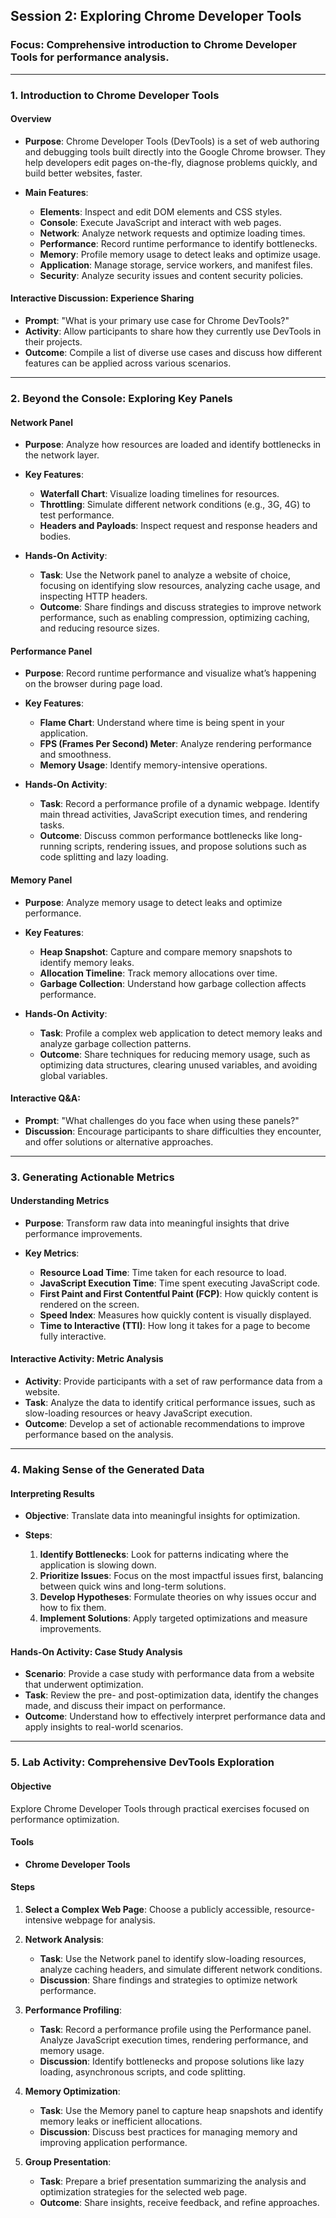 ## **Session 2: Exploring Chrome Developer Tools**

### **Focus**: Comprehensive introduction to Chrome Developer Tools for performance analysis.

---

### **1. Introduction to Chrome Developer Tools**

#### **Overview**

- **Purpose**: Chrome Developer Tools (DevTools) is a set of web authoring and debugging tools built directly into the Google Chrome browser. They help developers edit pages on-the-fly, diagnose problems quickly, and build better websites, faster.

- **Main Features**:
  - **Elements**: Inspect and edit DOM elements and CSS styles.
  - **Console**: Execute JavaScript and interact with web pages.
  - **Network**: Analyze network requests and optimize loading times.
  - **Performance**: Record runtime performance to identify bottlenecks.
  - **Memory**: Profile memory usage to detect leaks and optimize usage.
  - **Application**: Manage storage, service workers, and manifest files.
  - **Security**: Analyze security issues and content security policies.

#### **Interactive Discussion: Experience Sharing**

- **Prompt**: "What is your primary use case for Chrome DevTools?"
- **Activity**: Allow participants to share how they currently use DevTools in their projects.
- **Outcome**: Compile a list of diverse use cases and discuss how different features can be applied across various scenarios.

---

### **2. Beyond the Console: Exploring Key Panels**

#### **Network Panel**

- **Purpose**: Analyze how resources are loaded and identify bottlenecks in the network layer.
- **Key Features**:

  - **Waterfall Chart**: Visualize loading timelines for resources.
  - **Throttling**: Simulate different network conditions (e.g., 3G, 4G) to test performance.
  - **Headers and Payloads**: Inspect request and response headers and bodies.

- **Hands-On Activity**:
  - **Task**: Use the Network panel to analyze a website of choice, focusing on identifying slow resources, analyzing cache usage, and inspecting HTTP headers.
  - **Outcome**: Share findings and discuss strategies to improve network performance, such as enabling compression, optimizing caching, and reducing resource sizes.

#### **Performance Panel**

- **Purpose**: Record runtime performance and visualize what’s happening on the browser during page load.

- **Key Features**:

  - **Flame Chart**: Understand where time is being spent in your application.
  - **FPS (Frames Per Second) Meter**: Analyze rendering performance and smoothness.
  - **Memory Usage**: Identify memory-intensive operations.

- **Hands-On Activity**:
  - **Task**: Record a performance profile of a dynamic webpage. Identify main thread activities, JavaScript execution times, and rendering tasks.
  - **Outcome**: Discuss common performance bottlenecks like long-running scripts, rendering issues, and propose solutions such as code splitting and lazy loading.

#### **Memory Panel**

- **Purpose**: Analyze memory usage to detect leaks and optimize performance.

- **Key Features**:

  - **Heap Snapshot**: Capture and compare memory snapshots to identify memory leaks.
  - **Allocation Timeline**: Track memory allocations over time.
  - **Garbage Collection**: Understand how garbage collection affects performance.

- **Hands-On Activity**:
  - **Task**: Profile a complex web application to detect memory leaks and analyze garbage collection patterns.
  - **Outcome**: Share techniques for reducing memory usage, such as optimizing data structures, clearing unused variables, and avoiding global variables.

#### **Interactive Q&A:**

- **Prompt**: "What challenges do you face when using these panels?"
- **Discussion**: Encourage participants to share difficulties they encounter, and offer solutions or alternative approaches.

---

### **3. Generating Actionable Metrics**

#### **Understanding Metrics**

- **Purpose**: Transform raw data into meaningful insights that drive performance improvements.

- **Key Metrics**:
  - **Resource Load Time**: Time taken for each resource to load.
  - **JavaScript Execution Time**: Time spent executing JavaScript code.
  - **First Paint and First Contentful Paint (FCP)**: How quickly content is rendered on the screen.
  - **Speed Index**: Measures how quickly content is visually displayed.
  - **Time to Interactive (TTI)**: How long it takes for a page to become fully interactive.

#### **Interactive Activity: Metric Analysis**

- **Activity**: Provide participants with a set of raw performance data from a website.
- **Task**: Analyze the data to identify critical performance issues, such as slow-loading resources or heavy JavaScript execution.
- **Outcome**: Develop a set of actionable recommendations to improve performance based on the analysis.

---

### **4. Making Sense of the Generated Data**

#### **Interpreting Results**

- **Objective**: Translate data into meaningful insights for optimization.

- **Steps**:
  1. **Identify Bottlenecks**: Look for patterns indicating where the application is slowing down.
  2. **Prioritize Issues**: Focus on the most impactful issues first, balancing between quick wins and long-term solutions.
  3. **Develop Hypotheses**: Formulate theories on why issues occur and how to fix them.
  4. **Implement Solutions**: Apply targeted optimizations and measure improvements.

#### **Hands-On Activity: Case Study Analysis**

- **Scenario**: Provide a case study with performance data from a website that underwent optimization.
- **Task**: Review the pre- and post-optimization data, identify the changes made, and discuss their impact on performance.
- **Outcome**: Understand how to effectively interpret performance data and apply insights to real-world scenarios.

---

### **5. Lab Activity: Comprehensive DevTools Exploration**

#### **Objective**

Explore Chrome Developer Tools through practical exercises focused on performance optimization.

#### **Tools**

- **Chrome Developer Tools**

#### **Steps**

1. **Select a Complex Web Page**: Choose a publicly accessible, resource-intensive webpage for analysis.

2. **Network Analysis**:

   - **Task**: Use the Network panel to identify slow-loading resources, analyze caching headers, and simulate different network conditions.
   - **Discussion**: Share findings and strategies to optimize network performance.

3. **Performance Profiling**:

   - **Task**: Record a performance profile using the Performance panel. Analyze JavaScript execution times, rendering performance, and memory usage.
   - **Discussion**: Identify bottlenecks and propose solutions like lazy loading, asynchronous scripts, and code splitting.

4. **Memory Optimization**:

   - **Task**: Use the Memory panel to capture heap snapshots and identify memory leaks or inefficient allocations.
   - **Discussion**: Discuss best practices for managing memory and improving application performance.

5. **Group Presentation**:
   - **Task**: Prepare a brief presentation summarizing the analysis and optimization strategies for the selected web page.
   - **Outcome**: Share insights, receive feedback, and refine approaches.
